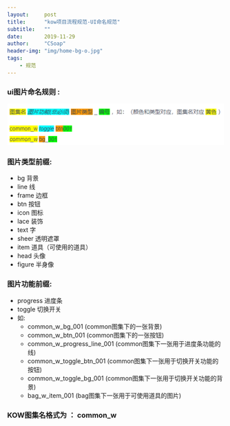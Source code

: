 ```yaml
---
layout:     post
title:      "kow项目流程规范-UI命名规范"
subtitle:   ""
date:       2019-11-29
author:     "CSoap"
header-img: "img/home-bg-o.jpg"
tags:
    - 规范
---
```

### ui图片命名规则 :
![图片描述](/img/in-post/post-js-version/process/ui_1.png)


### 图片类型前缀:
- bg        背景
- line      线
- frame   边框
- btn       按钮
- icon      图标
- lace      装饰
- text       字
- sheer    透明遮罩
- item      道具（可使用的道具）
- head     头像
- figure    半身像
### 图片功能前缀:
- progress  进度条
- toggle    切换开关
- 如:
    - common_w_bg_001             (common图集下的一张背景)
    - common_w_btn_001            (common图集下的一张按钮)
    - common_w_progress_line_001  (common图集下一张用于进度条功能的线)
    - common_w_toggle_btn_001     (common图集下一张用于切换开关功能的按钮)
    - common_w_toggle_bg_001      (common图集下一张用于切换开关功能的背景)
    - bag_w_item_001      (bag图集下一张用于可使用道具的图片)

### KOW图集名格式为 ： common_w